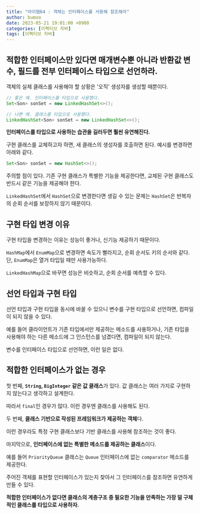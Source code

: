 ```yaml
---
title: "아이템64 : 객체는 인터페이스를 사용해 참조해라"
author: bumoo
date: 2023-05-21 19:01:00 +0900
categories: [이펙티브 자바]
tags: [이펙티브 자바]
---
```


## 적합한 인터페이스만 있다면 매개변수뿐 아니라 반환값 변수, 필드를 전부 인터페이스 타입으로 선언하라.

객체의 실체 클래스를 사용해야 할 상황은 '오직' 생성자를 생성할 때뿐이다.

```java
// 좋은 예. 인터페이스를 타입으로 사용했다.
Set<Son> sonSet = new LinkedHashSet<>();

// 나쁜 예. 클래스를 타입으로 사용했다.
LinkedHashSet<Son> sonSet = new LinkedHashSet<>();
```

**인터페이스를 타입으로 사용하는 습관을 길러두면 훨씬 유연해진다.**

구현 클래스를 교체하고자 하면, 새 클래스의 생성자를 호출하면 된다. 예시를 변경하면 아래와 같다.

```java
Set<Son> sonSet = new HashSet<>();
```

주의할 점이 있다. 기존 구현 클래스가 특별한 기능을 제공한다면, 교체된 구현 클래스도 반드시 같은 기능을 제공해야 한다.

`LinkedHashSet`에서 `HashSet`으로 변경한다면 생길 수 있는 문제는 `HashSet`은 반복자의 순회 순서를 보장하지 않기 때문이다.

## 구현 타입 변경 이유

구현 타입을 변경하는 이유는 성능이 좋거나, 신기능 제공하기 때문이다.

`HashMap`에서 `EnumMap`으로 변경하면 속도가 빨라지고, 순회 순서도 키의 순서와 같다. 단, `EnumMap`은 열거 타입일 때만 사용가능하다.

`LinkedHashMap`으로 바꾸면 성능은 비슷하고, 순회 순서를 예측할 수 있다.

## 선언 타입과 구현 타입

선언 타입과 구현 타입을 동시에 바꿀 수 있으니 변수를 구현 타입으로 선언하면, 컴파일이 되지 않을 수 있다.

예를 들어 클라이언트가 기존 타입에서만 제공하는 메소드를 사용하거나, 기존 타입을 사용해야 하는 다른 메소드에 그 인스턴스를 넘겼다면, 컴파일이 되지 않는다.

변수를 인터페이스 타입으로 선언하면, 이런 일은 없다.

## 적합한 인터페이스가 없는 경우

첫 번째, **`String`, `BigInteger` 같은 값 클래스**가 있다. 값 클래스는 여러 가지로 구현하지 않는다고 생각하고 설계한다.

따라서 `final`인 경우가 많다. 이런 경우엔 클래스를 사용해도 된다.

두 번째, **클래스 기반으로 작성된 프레임워크가 제공하는 객체**다.

이런 경우라도 특정 구현 클래스보다 기반 클래스를 사용해 참조하는 것이 좋다.

마지막으로, **인터페이스에 없는 특별한 메소드를 제공하는 클래스**이다.

예를 들어 `PriorityQueue` 클래스는 `Queue` 인터페이스에 없는 `comparator` 메소드를 제공한다.

주어진 객체를 표현할 인터페이스가 있는지 찾아서 그 인터페이스를 참조하면 유연하게 만들 수 있다.

**적합한 인터페이스가 없다면 클래스의 계층구조 중 필요한 기능을 만족하는 가장 덜 구체적인 클래스를 타입으로 사용하자.**


